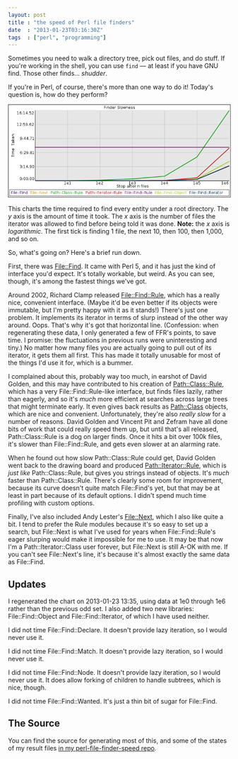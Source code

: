 ```yaml
---
layout: post
title : "the speed of Perl file finders"
date  : "2013-01-23T03:16:30Z"
tags  : ["perl", "programming"]
---
```

Sometimes you need to walk a directory tree, pick out files, and do stuff.  If
you're working in the shell, you can use `find` — at least if you have GNU
find.  Those other finds… *shudder*.

If you're in Perl, of course, there's more than one way to do it!  Today's
question is, how do they perform?

![file finder slowness](/assets/2013/01/finder-slowness.png)

This charts the time required to find every entity under a root directory.  The
*y* axis is the amount of time it took.  The *x* axis is the number of files
the iterator was allowed to find before being told it was done.  **Note:** the
*x* axis is *logarithmic*.  The first tick is finding 1 file, the next 10, then
100, then 1,000, and so on.

So, what's going on?  Here's a brief run down.

First, there was [File::Find](https://metacpan.org/module/File%3A%3AFind).  It
came with Perl 5, and it has just the kind of interface you'd expect.  It's
totally workable, but weird.  As you can see, though, it's among the fastest
things we've got.

Around 2002, Richard Clamp released
[File::Find::Rule](https://metacpan.org/module/File::Find::Rule), which has a
really nice, convenient interface.  (Maybe it'd be even better if its objects
were immutable, but I'm pretty happy with it as it stands!)  There's just one
problem.  It implements its iterator in terms of slurp instead of the other way
around.  Oops.  That's why it's got that horizontal line.  (Confession: when
regenerating these data, I only generated a few of FFR's points, to save time.
I promise: the fluctuations in previous runs were uninteresting and tiny.)  No
matter how many files you are actually going to pull out of its iterator, it
gets them all first.  This has made it totally unusable for most of the things
I'd use it for, which is a bummer.

I complained about this, probably way too much, in earshot of David Golden, and
this may have contributed to his creation of
[Path::Class::Rule](https://metacpan.org/module/Path%3A%3AClass%3A%3ARule),
which has a very File::Find::Rule-like interface, but finds files lazily,
rather than eagerly, and so it's *much* more efficient at searches across large
trees that might terminate early.  It even gives back results as
[Path::Class](https://metacpan.org/module/Path%3A%3AClass) objects, which are
nice and convenient.  Unfortunately, they're also *really slow* for a number of
reasons.  David Golden and Vincent Pit and Zefram have all done bits of work
that could really speed them up, but until that's all released,
Path::Class::Rule is a dog on larger finds.  Once it hits a bit over 100k
files, it's slower than File::Find::Rule, and gets even slower at an alarming
rate.

When he found out how slow Path::Class::Rule could get, David Golden went back
to the drawing board and produced
[Path::Iterator::Rule](https://metacpan.org/module/Path%3A%3AIterator%3A%3ARule),
which is *just like* Path::Class::Rule, but gives you strings instead of
objects.  It's *much* faster than Path::Class::Rule.  There's clearly some room
for improvement, because its curve doesn't quite match File::Find's yet, but
that may be at least in part because of its default options.  I didn't spend
much time profiling with custom options.

Finally, I've also included Andy Lester's
[File::Next](https://metacpan.org/module/File%3A%3ANext), which I also like
quite a bit.  I tend to prefer the Rule modules because it's so easy to set up
a search, but File::Next is what I've used for years when File::Find::Rule's
eager slurping would make it impossible for me to use.  It may be that now I'm
a Path::Iterator::Class user forever, but File::Next is still A-OK with me.  If you can't see File::Next's line, it's because it's almost exactly the same data as File::Find.

## Updates

I regenerated the chart on 2013-01-23 13:35, using data at 1e0 through 1e6
rather than the previous odd set.  I also added two new libraries:
File::Find::Object and File::Find::Iterator, of which I have used neither.

I did not time File::Find::Declare.  It doesn't provide lazy iteration, so I
would never use it.

I did not time File::Find::Match.  It doesn't provide lazy iteration, so I
would never use it.

I did not time File::Find::Node.  It doesn't provide lazy iteration, so I would
never use it.  It does allow forking of children to handle subtrees, which is
nice, though.

I did not time File::Find::Wanted.  It's just a thin bit of sugar for
File::Find.

## The Source

You can find the source for generating most of this, and some of the states of
my result files [in my perl-file-finder-speed
repo](https://github.com/rjbs/perl-file-finder-speed).
